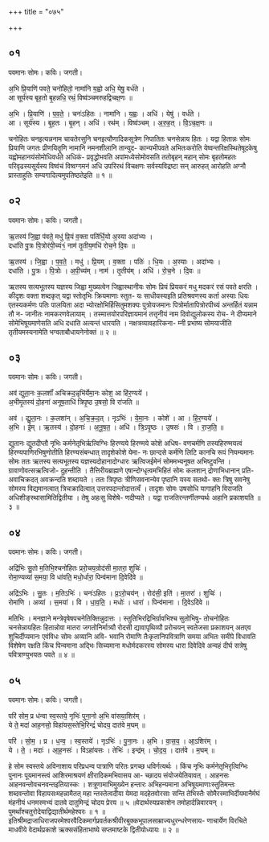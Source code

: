 +++
title = "०७५"

+++


## ०१
पवमानः सोमः। कविः। जगती।

अ॒भि प्रि॒याणि॑ पवते॒ चनो॑हितो॒ नामा॑नि य॒ह्वो अधि॒ येषु॒ वर्ध॑ते ।  
आ सूर्य॑स्य बृह॒तो बृ॒हन्नधि॒ रथं॒ विष्व॑ञ्चमरुहद्विचक्ष॒णः ॥

अ॒भि । प्रि॒याणि॑ । प॒व॒ते॒ । चनः॑ऽहितः । नामा॑नि । य॒ह्वः । अधि॑ । येषु॑ । वर्ध॑ते ।  
आ । सूर्य॑स्य । बृ॒ह॒तः । बृ॒हन् । अधि॑ । रथ॑म् । विष्व॑ञ्चम् । अ॒रु॒ह॒त् । वि॒ऽच॒क्ष॒णः ॥

चनोहितः चनइत्यन्ननाम चायतेरसुनि चनइत्यौणादिकसूत्रेण निपातितः चनसेन्नाय हितः । यद्वा हितान्नः सोमः प्रियाणि जगतः प्रीणयितॄणि नामानि नमनशीलानि तान्युद- कान्यभीपवते अभितःकरोति येष्वन्तरिक्षस्थितेषूदकेषु यह्वोमहानयंसोमोधिवर्धते अधिकं- प्रवृद्धोभवति अपांमध्येसोमोवसति ततोबृहन् महान् सोमः बृहतोमहतः परिवृढस्यसूर्यस्य विष्वंचं विष्वग्गमनं अधि उपरिरथं विचक्षणः सर्वस्यविद्रष्टा सन् आरुहत् आरोहति अग्नौ प्रास्ताहुतिः सम्यगादित्यमुपतिष्ठतेइति ॥ १ ॥

## ०२
पवमानः सोमः। कविः। जगती।

ऋ॒तस्य॑ जि॒ह्वा प॑वते॒ मधु॑ प्रि॒यं व॒क्ता पति॑र्धि॒यो अ॒स्या अदा॑भ्यः ।  
दधा॑ति पु॒त्रः पि॒त्रोर॑पी॒च्यं१॒॑ नाम॑ तृ॒तीय॒मधि॑ रोच॒ने दि॒वः ॥

ऋ॒तस्य॑ । जि॒ह्वा । प॒व॒ते॒ । मधु॑ । प्रि॒यम् । व॒क्ता । पतिः॑ । धि॒यः । अ॒स्याः । अदा॑भ्यः ।  
दधा॑ति । पु॒त्रः । पि॒त्रोः । अ॒पी॒च्य॑म् । नाम॑ । तृ॒तीय॑म् । अधि॑ । रो॒च॒ने । दि॒वः ॥

ऋतस्य सत्यभूतस्य यज्ञस्य जिह्वा मुख्यत्वेन जिह्वास्थानीयः सोमः प्रियं प्रियकरं मधु मदकरं रसं पवते क्षरति । कीदृशः वक्ता शब्दकृत् यद्वा स्तोतृभिः क्रियमाणाः स्तुत- यः साधीयस्यइति प्रतिश्रवणस्य कर्ता अस्याः धियः एतस्यकर्मणः पतिः पालयिता अदा भ्योरक्षोभिर्हिसितुमशक्यः पुत्रोयजमानः पित्रोर्मातापित्रोरपीच्यं अन्तर्हितं यन्नाम तौ न- जानीतः नामकरणवेलायाम् । तस्मात्तयोरपरिज्ञायमानं तत्तृनीयं नाम दिवोद्युलोकस्य रोच- ने दीप्यमाने सोमेभिषूयमाणेसति अधि दधाति अत्यन्तं धारयति । नक्षत्रव्यावहारिकना- म्नी प्रभाष्य सोमयाजीति तृतीयमस्यनामेति भग्वताबौधायनेनोक्तं ॥ २ ॥

## ०३
पवमानः सोमः। कविः। जगती।

अव॑ द्युता॒नः क॒लशाँ॑ अचिक्रद॒न्नृभि॑र्येमा॒नः कोश॒ आ हि॑र॒ण्यये॑ ।  
अ॒भीमृ॒तस्य॑ दो॒हना॑ अनूष॒ताधि॑ त्रिपृ॒ष्ठ उ॒षसो॒ वि रा॑जति ॥

अव॑ । द्यु॒ता॒नः । क॒लशा॑न् । अ॒चि॒क्र॒द॒त् । नृऽभिः॑ । ये॒मा॒नः । कोशे॑ । आ । हि॒र॒ण्यये॑ ।  
अ॒भि । ई॒म् । ऋ॒तस्य॑ । दो॒हनाः॑ । अ॒नू॒ष॒त॒ । अधि॑ । त्रि॒ऽपृ॒ष्ठः । उ॒षसः॑ । वि । रा॒ज॒ति॒ ॥

द्युतानः द्युतदीप्तौ नृभिः कर्मनेतृभिर्ऋत्विग्भिः हिरण्यये हिरण्मये कोशॆ अधिष- वणचर्मणि तस्यहिरण्मयत्वं हिरण्यपाणिरभिषुणोतीति हिरण्यसंबन्धात् तादृशेकोशे येमा- नः छान्दसे कर्मणि लिटि कानचि रूपं नियम्यमानः सोमः ततः ऋतस्य सत्यभूतस्य यज्ञस्यदोहानादोग्धारः ऋत्विजईमेनं सोममभ्यनूषत अभिष्टुवन्ति । ग्रावाणोवत्सऋत्विजो- दुहन्तीति । तैत्तिरीयब्राह्मणे एषान्दोग्धृत्वमभिहितं सोमः कलशान् द्रोणाभिधानान् प्रति- अवाचिक्रदत् अवक्रन्दति शब्दायते । ततः त्रिपृष्ठः त्रीणिसवनान्येव पृष्ठानि यस्य सतथो- क्तः त्रिषु सवनेषु सोमस्य विद्यमानत्वात् त्रिचक्रादित्वात् उत्तरपदान्तोदात्तत्वँ । तादृशः सोमः उषसोधि यागाहनि विराजति अधिशीङ्स्थासामितिद्वितीया । तेषु अहःसु विशेषे- णदीप्यते । यद्वा राजतिरन्तर्णीतण्यर्थः अहानि प्रकाशयति ॥ ३ ॥

## ०४
पवमानः सोमः। कविः। जगती।

अद्रि॑भिः सु॒तो म॒तिभि॒श्चनो॑हितः प्ररो॒चय॒न्रोद॑सी मा॒तरा॒ शुचिः॑ ।  
रोमा॒ण्यव्या॑ स॒मया॒ वि धा॑वति॒ मधो॒र्धारा॒ पिन्व॑माना दि॒वेदि॑वे ॥

अद्रि॑ऽभिः । सु॒तः । म॒तिऽभिः॑ । चनः॑ऽहितः । प्र॒ऽरो॒चय॑न् । रोद॑सी॒ इति॑ । मा॒तरा॑ । शुचिः॑ ।  
रोमा॑णि । अव्या॑ । स॒मया॑ । वि । धा॒व॒ति॒ । मधोः॑ । धारा॑ । पिन्व॑माना । दि॒वेऽदि॑वे ॥

मतिभिः । मनज्ञाने मन्त्रेवृषेषपचनेतिक्तिन्नुदात्तः । स्तुतिभिरद्रिभिर्ग्रावभिश्च सुतोभिषु- तोचनोहितः चनसेन्नायहितः हितान्नोवा मातरा जगतोनिर्मात्र्यौ रोदसी द्यावापृथिव्यौ प्ररोचयन् स्वतेजसा प्रकाशयन् अतएव शुचिर्दीप्यमानः एवंविधः सोमः अव्यानि अवि- भवानि रोमाणि तैःकृतानिपवित्राणि समया अभितः समीपे विधावति विशेषेण रक्षति किंच पिन्वमाना अद्भिः सिच्यमाना मधोर्मदकरस्य सोमस्य धारा दिवेदिवे अन्वहं दीर्घ सत्रेषु पवित्राण्युभयतः पवते ॥ ४ ॥

## ०५
पवमानः सोमः। कविः। जगती।

परि॑ सोम॒ प्र ध॑न्वा स्व॒स्तये॒ नृभिः॑ पुना॒नो अ॒भि वा॑सया॒शिर॑म् ।  
ये ते॒ मदा॑ आह॒नसो॒ विहा॑यस॒स्तेभि॒रिन्द्रं॑ चोदय॒ दात॑वे म॒घम् ॥

परि॑ । सो॒म॒ । प्र । ध॒न्व॒ । स्व॒स्तये॑ । नृऽभिः॑ । पु॒ना॒नः । अ॒भि । वा॒स॒य॒ । आ॒ऽशिर॑म् ।  
ये । ते॒ । मदाः॑ । आ॒ह॒नसः॑ । विऽहा॑यसः । तेभिः॑ । इन्द्र॑म् । चो॒द॒य॒ । दात॑वे । म॒घम् ॥

हे सोम स्वस्तये अविनाशाय परिप्रधन्व पात्राणि परितः प्रगच्छ धविर्गत्यर्थः । किंच नृभिः कर्मनेतृभिरृत्विग्भिः पुनानः पूयमानस्त्वं आशिरमाश्रयणं क्षीरादिकमभिवासय आ- च्छादय संयोजयेतियावत् । आहनसः आहनवन्तोवचनवन्तइतियास्कः । शत्रूणामाभिमुख्येन हन्तारः अभिहन्यमाना अभिषूयमाणाःस्तुतिमन्तः शब्दवन्तोवा विहायसःमहन्नामैतत् महा न्तस्तेत्वदीया येमदा मदहेतवोरसाः सन्ति तेभिस्तैः सोमैरस्माभिर्दीयमानैर्मघं मंहनीयं धनमस्मभ्यं दातवे दातुमिन्द्रं चोदय प्रेरय ॥ ५ ॥वेदार्थस्यप्रकाशेन तमोहार्दन्निवारयन् । पुमर्थांश्चतुरोदेयाद्विद्यातीर्थमहेश्वरः ॥ १ ॥इतिश्रीमद्राजाधिराजपरमेश्वरवैदिकमार्गप्रवर्तकश्रीवीरबुक्कभूपालसाम्राज्यधुरन्धरेणसाय- णाचार्येण विरचिते माधवीये वेदार्थप्रकाशे ऋक्ससंहिताभाष्ये सप्तमाष्टके द्वितीयोध्यायः ॥ २ ॥